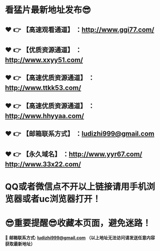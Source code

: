 # 看猛片最新地址发布:sunglasses:
:heart: :point_right: 【高速观看通道】 ：http://www.ggi77.com/
------
:heart: :point_right: 【优质资源通道】 ：http://www.xxyy51.com/
------
:heart: :point_right: 【高速优质资源通道】 ：http://www.ttkk53.com/
------
:heart: :point_right: 【高速优质资源通道】 ：http://www.hhyyaa.com/
------
:heart: :point_right: 【邮箱联系方式】 ：ludizhi999@gmail.com
------
:heart: :point_right: 【永久域名】 ：http://www.yyr67.com/     http://www.33x22.com/ 
------
# QQ或者微信点不开以上链接请用手机浏览器或者uc浏览器打开！
# :sunglasses:重要提醒:sunglasses:收藏本页面，避免迷路！
:e-mail: __邮箱联系方式: ludizhi999@gmail.com （以上地址无法访问请发送任意内容获取最新地址）__
